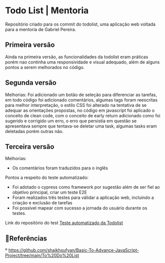 # Todo List | Mentoria

Repositório criado para os commit do todolist, uma aplicação web voltada para a mentoria de Gabriel Pereira.


## Primeira versão
Ainda na primeira versão, as funcionalidades da todolist eram práticas porém nao continha uma responsividade e visual adequado, além de alguns pontos  a serem melhorados no código.

## Segunda versão
Melhorias: Foi adicionado um botão de seleção para diferenciar as tarefas, em todo código foi adicionado comentários, algumas tags foram reescritas para melhor interpretação, o estilo CSS foi alterado na tentativa de se adequar as orientações propostas, no código em javascript foi aplicado o conceito de clean code, com o conceito de early return adicionado como foi sugerido e corrigido um erro, o erro que persistia em questão se apresentava sempre que tentava-se deletar uma task, algumas tasks eram deletadas porém outras não. 

## Terceira versão
Melhorias:
- Os comentários foram traduzidos para o inglês
  
Pontos a respeito do teste automatizado:

- Foi adotado o cypress como framework por sugestão além de ser fiel ao objetivo principal, criar um teste E2E
- Foram realizados três testes para válidar a aplicação web, incluindo a criação e exclusão de tarefas
- Foi possível mapear com sucesso a jornada do usuário durante os testes.
  
Link do repositório do test [Teste automatizado da Todolist](https://github.com/isisnaldojoao/todolist-test)


## 🎃Referências
º https://github.com/shaikhsufyan/Basic-To-Advance-JavaScript-Project/tree/main/To%20Do%20List

